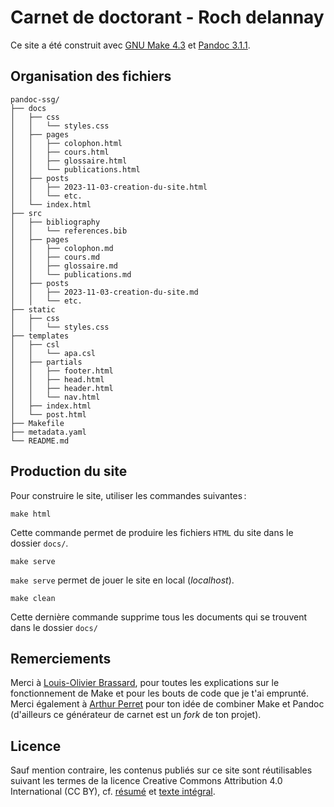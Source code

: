 # Carnet de doctorant - Roch delannay

Ce site a été construit avec [GNU Make 4.3](https://www.gnu.org/software/make/) et [Pandoc 3.1.1](https://pandoc.org/).

## Organisation des fichiers

```
pandoc-ssg/
├── docs
│   ├── css
│   │   └── styles.css
│   ├── pages
│   │   ├── colophon.html
│   │   ├── cours.html
│   │   ├── glossaire.html
│   │   └── publications.html
│   ├── posts
│   │   ├── 2023-11-03-creation-du-site.html
│   │   └── etc.
│   └── index.html
├── src
│   ├── bibliography
│   │   └── references.bib
│   ├── pages
│   │   ├── colophon.md
│   │   ├── cours.md
│   │   ├── glossaire.md
│   │   └── publications.md
│   ├── posts
│   │   ├── 2023-11-03-creation-du-site.md
│   │   └── etc.
├── static
│   ├── css
│   │   └── styles.css
├── templates
│   ├── csl
│   │   └── apa.csl
│   ├── partials
│   │   ├── footer.html
│   │   ├── head.html
│   │   ├── header.html
│   │   └── nav.html
│   ├── index.html
│   └── post.html
├── Makefile
├── metadata.yaml
└── README.md

```

## Production du site

Pour construire le site, utiliser les commandes suivantes :

```
make html
```
Cette commande permet de produire les fichiers `HTML` du site dans le dossier `docs/`.

```
make serve
```
`make serve` permet de jouer le site en local (_localhost_).

```
make clean
```
Cette dernière commande supprime tous les documents qui se trouvent dans le dossier `docs/`

## Remerciements

Merci à [Louis-Olivier Brassard](https://www.lobrassard.net/), pour toutes les explications sur le fonctionnement de Make et pour les bouts de code que je t'ai emprunté.
Merci également à [Arthur Perret](https://www.arthurperret.fr/) pour ton idée de combiner Make et Pandoc (d'ailleurs ce générateur de carnet est un _fork_ de ton projet).

## Licence

Sauf mention contraire, les contenus publiés sur ce site sont réutilisables suivant les termes de la licence Creative Commons Attribution 4.0 International (CC BY), cf. [résumé](https://creativecommons.org/licenses/by/4.0/deed.fr) et [texte intégral](https://creativecommons.org/licenses/by/4.0/legalcode.fr).